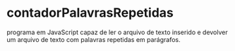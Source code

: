 # contadorPalavrasRepetidas
programa em JavaScript capaz de ler o arquivo de texto inserido e devolver um arquivo de texto com palavras repetidas em parágrafos.
